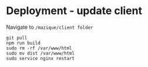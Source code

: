 # Deployment - update client
Navigate to `/mazique/client folder`
```
git pull
npm run build
sudo rm -rf /var/www/html
sudo mv dist /var/www/html
sudo service nginx restart
```